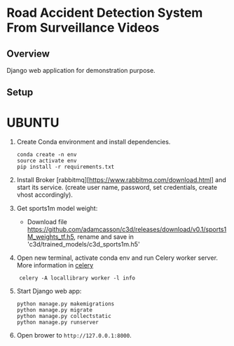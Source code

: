 # Road Accident Detection System From Surveillance Videos

## Overview

Django web application for demonstration purpose.

## Setup
# UBUNTU

1. Create Conda environment and install dependencies.
   ```
   conda create -n env
   source activate env
   pip install -r requirements.txt
   ```
2. Install Broker [rabbitmq][https://www.rabbitmq.com/download.html] and start its service.
(create user name, password, set credentials, create vhost accordingly).


3. Get sports1m model weight:
    -  Download file https://github.com/adamcasson/c3d/releases/download/v0.1/sports1M_weights_tf.h5, rename and save in 'c3d/trained_models/c3d_sports1m.h5'
    
4. Open new terminal, activate conda env and run Celery worker server. More information in [celery](http://docs.celeryproject.org/en/latest/getting-started/first-steps-with-celery.html#tut-celery)
```
    celery -A locallibrary worker -l info
```
5. Start Django web app:
   ```
   python manage.py makemigrations
   python manage.py migrate
   python manage.py collectstatic
   python manage.py runserver
   ```
6. Open brower to `http://127.0.0.1:8000`.
